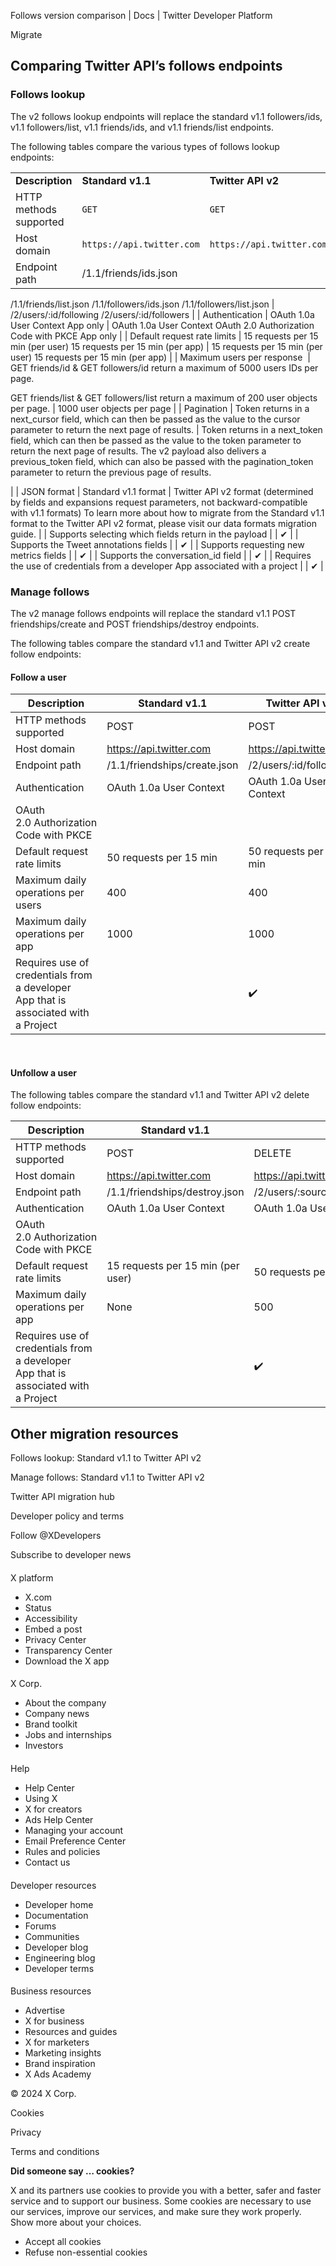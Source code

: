 



Follows version comparison | Docs | Twitter Developer Platform 





































































































Migrate



Comparing Twitter API’s follows endpoints
-----------------------------------------


### Follows lookup


The v2 follows lookup endpoints will replace the standard v1.1 followers/ids, v1.1 followers/list, v1.1 friends/ids, and v1.1 friends/list endpoints.


The following tables compare the various types of follows lookup endpoints:




|  |  |  |
| --- | --- | --- |
| **Description** | **Standard v1.1** | **Twitter API v2** |
| HTTP methods supported | `GET` | `GET` |
| Host domain | `https://api.twitter.com` | `https://api.twitter.com` |
| Endpoint path | /1.1/friends/ids.json
/1.1/friends/list.json
/1.1/followers/ids.json
/1.1/followers/list.json | /2/users/:id/following
/2/users/:id/followers |
| Authentication | OAuth 1.0a User Context
App only | OAuth 1.0a User Context
OAuth 2.0 Authorization Code with PKCE
App only |
| Default request rate limits | 15 requests per 15 min (per user)
15 requests per 15 min (per app) | 15 requests per 15 min (per user)
15 requests per 15 min (per app) |
| Maximum users per response  | GET friends/id & GET followers/id return a maximum of 5000 users IDs per page.

GET friends/list & GET followers/list return a maximum of 200 user objects per page. | 1000 user objects per page |
| Pagination | Token returns in a next\_cursor field, which can then be passed as the value to the cursor parameter to return the next page of results. | Token returns in a next\_token field, which can then be passed as the value to the token parameter to return the next page of results.
The v2 payload also delivers a previous\_token field, which can also be passed with the pagination\_token parameter to return the previous page of results.

 |
| JSON format | Standard v1.1 format | Twitter API v2 format (determined by fields and expansions request parameters, not backward-compatible with v1.1 formats)
To learn more about how to migrate from the Standard v1.1 format to the Twitter API v2 format, please visit our data formats migration guide. |
| Supports selecting which fields return in the payload |  | ✔ |
| Supports the Tweet annotations fields |  | ✔ |
| Supports requesting new metrics fields |  | ✔ |
| Supports the conversation\_id field |  | ✔ |
| Requires the use of credentials from a developer App associated with a project |  | ✔ |


### 


### Manage follows


The v2 manage follows endpoints will replace the standard v1.1 POST friendships/create and POST friendships/destroy endpoints.


The following tables compare the standard v1.1 and Twitter API v2 create follow endpoints:


#### Follow a user




| Description | Standard v1.1 | Twitter API v2 |
| --- | --- | --- |
| HTTP methods supported | POST | POST |
| Host domain | https://api.twitter.com | https://api.twitter.com |
| Endpoint path | /1.1/friendships/create.json | /2/users/:id/following |
| Authentication | OAuth 1.0a User Context | OAuth 1.0a User Context
OAuth 2.0 Authorization Code with PKCE |
| Default request rate limits | 50 requests per 15 min | 50 requests per 15 min |
| Maximum daily operations per users | 400 | 400 |
| Maximum daily operations per app | 1000 | 1000 |
| Requires use of credentials from a developer App that is associated with a Project |  | ✔️ |


 


#### Unfollow a user


The following tables compare the standard v1.1 and Twitter API v2 delete follow endpoints:




| Description | Standard v1.1 | Twitter API v2 |
| --- | --- | --- |
| HTTP methods supported | POST | DELETE |
| Host domain | https://api.twitter.com | https://api.twitter.com |
| Endpoint path | /1.1/friendships/destroy.json | /2/users/:source\_user\_id/following/:target\_user\_id |
| Authentication | OAuth 1.0a User Context | OAuth 1.0a User Context
OAuth 2.0 Authorization Code with PKCE |
| Default request rate limits | 15 requests per 15 min (per user) | 50 requests per 15 min (per user) |
| Maximum daily operations per app | None | 500 |
| Requires use of credentials from a developer App that is associated with a Project |  | ✔️ |










Other migration resources
-------------------------






Follows lookup: Standard v1.1 to Twitter API v2


Manage follows: Standard v1.1 to Twitter API v2


Twitter API migration hub



















Developer policy and terms


Follow @XDevelopers


Subscribe to developer news












#### 
 X platform


* X.com
* Status
* Accessibility
* Embed a post
* Privacy Center
* Transparency Center
* Download the X app




#### 
 X Corp.


* About the company
* Company news
* Brand toolkit
* Jobs and internships
* Investors




#### 
 Help


* Help Center
* Using X
* X for creators
* Ads Help Center
* Managing your account
* Email Preference Center
* Rules and policies
* Contact us




#### 
 Developer resources


* Developer home
* Documentation
* Forums
* Communities
* Developer blog
* Engineering blog
* Developer terms




#### 
 Business resources


* Advertise
* X for business
* Resources and guides
* X for marketers
* Marketing insights
* Brand inspiration
* X Ads Academy









 © 2024 X Corp.
 


Cookies


Privacy


Terms and conditions






















**Did someone say … cookies?**  
  


 X and its partners use cookies to provide you with a better, safer and
 faster service and to support our business. Some cookies are necessary to use
 our services, improve our services, and make sure they work properly.
 Show more about your choices.


 




* Accept all cookies
* Refuse non-essential cookies















